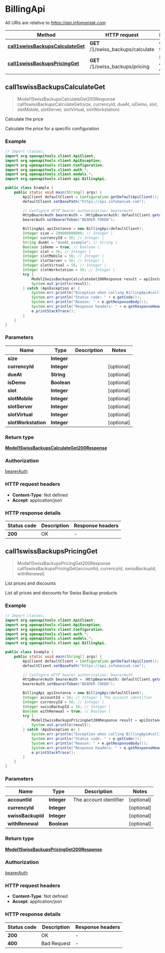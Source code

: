 # BillingApi

All URIs are relative to *https://api.infomaniak.com*

| Method | HTTP request | Description |
|------------- | ------------- | -------------|
| [**call1swissBackupsCalculateGet**](BillingApi.md#call1swissBackupsCalculateGet) | **GET** /1/swiss_backups/calculate | Calculate the price |
| [**call1swissBackupsPricingGet**](BillingApi.md#call1swissBackupsPricingGet) | **GET** /1/swiss_backups/pricing | List prices and discounts |



## call1swissBackupsCalculateGet

> Model1SwissBackupsCalculateGet200Response call1swissBackupsCalculateGet(size, currencyId, dueAt, isDemo, slot, slotMobile, slotServer, slotVirtual, slotWorkstation)

Calculate the price

Calculate the price for a specific configuration

### Example

```java
// Import classes:
import org.openapitools.client.ApiClient;
import org.openapitools.client.ApiException;
import org.openapitools.client.Configuration;
import org.openapitools.client.auth.*;
import org.openapitools.client.models.*;
import org.openapitools.client.api.BillingApi;

public class Example {
    public static void main(String[] args) {
        ApiClient defaultClient = Configuration.getDefaultApiClient();
        defaultClient.setBasePath("https://api.infomaniak.com");
        
        // Configure HTTP bearer authorization: bearerAuth
        HttpBearerAuth bearerAuth = (HttpBearerAuth) defaultClient.getAuthentication("bearerAuth");
        bearerAuth.setBearerToken("BEARER TOKEN");

        BillingApi apiInstance = new BillingApi(defaultClient);
        Integer size = 200000000000; // Integer | 
        Integer currencyId = 56; // Integer | 
        String dueAt = "dueAt_example"; // String | 
        Boolean isDemo = true; // Boolean | 
        Integer slot = 56; // Integer | 
        Integer slotMobile = 56; // Integer | 
        Integer slotServer = 56; // Integer | 
        Integer slotVirtual = 56; // Integer | 
        Integer slotWorkstation = 56; // Integer | 
        try {
            Model1SwissBackupsCalculateGet200Response result = apiInstance.call1swissBackupsCalculateGet(size, currencyId, dueAt, isDemo, slot, slotMobile, slotServer, slotVirtual, slotWorkstation);
            System.out.println(result);
        } catch (ApiException e) {
            System.err.println("Exception when calling BillingApi#call1swissBackupsCalculateGet");
            System.err.println("Status code: " + e.getCode());
            System.err.println("Reason: " + e.getResponseBody());
            System.err.println("Response headers: " + e.getResponseHeaders());
            e.printStackTrace();
        }
    }
}
```

### Parameters


| Name | Type | Description  | Notes |
|------------- | ------------- | ------------- | -------------|
| **size** | **Integer**|  | |
| **currencyId** | **Integer**|  | [optional] |
| **dueAt** | **String**|  | [optional] |
| **isDemo** | **Boolean**|  | [optional] |
| **slot** | **Integer**|  | [optional] |
| **slotMobile** | **Integer**|  | [optional] |
| **slotServer** | **Integer**|  | [optional] |
| **slotVirtual** | **Integer**|  | [optional] |
| **slotWorkstation** | **Integer**|  | [optional] |

### Return type

[**Model1SwissBackupsCalculateGet200Response**](Model1SwissBackupsCalculateGet200Response.md)

### Authorization

[bearerAuth](../README.md#bearerAuth)

### HTTP request headers

- **Content-Type**: Not defined
- **Accept**: application/json


### HTTP response details
| Status code | Description | Response headers |
|-------------|-------------|------------------|
| **200** | OK |  -  |


## call1swissBackupsPricingGet

> Model1SwissBackupsPricingGet200Response call1swissBackupsPricingGet(accountId, currencyId, swissBackupId, withRenewal)

List prices and discounts

List all prices and discounts for Swiss Backup products

### Example

```java
// Import classes:
import org.openapitools.client.ApiClient;
import org.openapitools.client.ApiException;
import org.openapitools.client.Configuration;
import org.openapitools.client.auth.*;
import org.openapitools.client.models.*;
import org.openapitools.client.api.BillingApi;

public class Example {
    public static void main(String[] args) {
        ApiClient defaultClient = Configuration.getDefaultApiClient();
        defaultClient.setBasePath("https://api.infomaniak.com");
        
        // Configure HTTP bearer authorization: bearerAuth
        HttpBearerAuth bearerAuth = (HttpBearerAuth) defaultClient.getAuthentication("bearerAuth");
        bearerAuth.setBearerToken("BEARER TOKEN");

        BillingApi apiInstance = new BillingApi(defaultClient);
        Integer accountId = 56; // Integer | The account identifier
        Integer currencyId = 56; // Integer | 
        Integer swissBackupId = 56; // Integer | 
        Boolean withRenewal = true; // Boolean | 
        try {
            Model1SwissBackupsPricingGet200Response result = apiInstance.call1swissBackupsPricingGet(accountId, currencyId, swissBackupId, withRenewal);
            System.out.println(result);
        } catch (ApiException e) {
            System.err.println("Exception when calling BillingApi#call1swissBackupsPricingGet");
            System.err.println("Status code: " + e.getCode());
            System.err.println("Reason: " + e.getResponseBody());
            System.err.println("Response headers: " + e.getResponseHeaders());
            e.printStackTrace();
        }
    }
}
```

### Parameters


| Name | Type | Description  | Notes |
|------------- | ------------- | ------------- | -------------|
| **accountId** | **Integer**| The account identifier | [optional] |
| **currencyId** | **Integer**|  | [optional] |
| **swissBackupId** | **Integer**|  | [optional] |
| **withRenewal** | **Boolean**|  | [optional] |

### Return type

[**Model1SwissBackupsPricingGet200Response**](Model1SwissBackupsPricingGet200Response.md)

### Authorization

[bearerAuth](../README.md#bearerAuth)

### HTTP request headers

- **Content-Type**: Not defined
- **Accept**: application/json


### HTTP response details
| Status code | Description | Response headers |
|-------------|-------------|------------------|
| **200** | OK |  -  |
| **400** | Bad Request |  -  |

